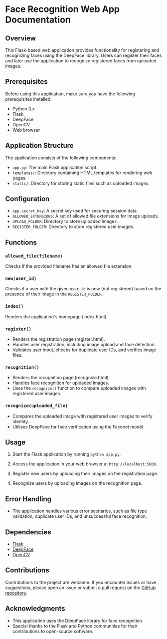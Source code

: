 # Face Recognition Web App Documentation

## Overview

This Flask-based web application provides functionality for registering and recognizing faces using the DeepFace library. Users can register their faces and later use the application to recognize registered faces from uploaded images.

## Prerequisites

Before using this application, make sure you have the following prerequisites installed:

- Python 3.x
- Flask
- DeepFace
- OpenCV
- Web browser

## Application Structure

The application consists of the following components:

- `app.py`: The main Flask application script.
- `templates/`: Directory containing HTML templates for rendering web pages.
- `static/`: Directory for storing static files such as uploaded images.

## Configuration

- `app.secret_key`: A secret key used for securing session data.
- `ALLOWED_EXTENSIONS`: A set of allowed file extensions for image uploads.
- `UPLOAD_FOLDER`: Directory to store uploaded images.
- `REGISTER_FOLDER`: Directory to store registered user images.

## Functions

### `allowed_file(filename)`

Checks if the provided filename has an allowed file extension.

### `new(user_id)`

Checks if a user with the given `user_id` is new (not registered) based on the presence of their image in the `REGISTER_FOLDER`.

### `index()`

Renders the application's homepage (index.html).

### `register()`

- Renders the registration page (register.html).
- Handles user registration, including image upload and face detection.
- Validates user input, checks for duplicate user IDs, and verifies image files.

### `recognition()`

- Renders the recognition page (recognize.html).
- Handles face recognition for uploaded images.
- Uses the `recognize()` function to compare uploaded images with registered user images.

### `recognize(uploaded_file)`

- Compares the uploaded image with registered user images to verify identity.
- Utilizes DeepFace for face verification using the Facenet model.

## Usage

1. Start the Flask application by running `python app.py`.

2. Access the application in your web browser at `http://localhost:5000`.

3. Register new users by uploading their images on the registration page.

4. Recognize users by uploading images on the recognition page.

## Error Handling

- The application handles various error scenarios, such as file type validation, duplicate user IDs, and unsuccessful face recognition.

## Dependencies

- [Flask](https://flask.palletsprojects.com/en/2.1.x/)
- [DeepFace](https://github.com/serengil/deepface)
- [OpenCV](https://opencv.org/)

## Contributions

Contributions to the project are welcome. If you encounter issues or have suggestions, please open an issue or submit a pull request on the [GitHub repository](https://github.com/your/repository).


## Acknowledgments

- This application uses the DeepFace library for face recognition.
- Special thanks to the Flask and Python communities for their contributions to open-source software.
